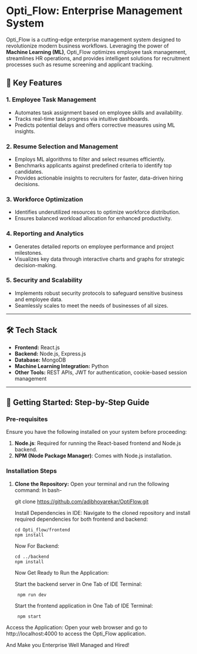 # Opti_Flow: Enterprise Management System

Opti_Flow is a cutting-edge enterprise management system designed to revolutionize modern business workflows. Leveraging the power of **Machine Learning (ML)**, Opti_Flow optimizes employee task management, streamlines HR operations, and provides intelligent solutions for recruitment processes such as resume screening and applicant tracking.

## 🚀 Key Features

### **1. Employee Task Management**
- Automates task assignment based on employee skills and availability.
- Tracks real-time task progress via intuitive dashboards.
- Predicts potential delays and offers corrective measures using ML insights.

### **2. Resume Selection and Management**
- Employs ML algorithms to filter and select resumes efficiently.
- Benchmarks applicants against predefined criteria to identify top candidates.
- Provides actionable insights to recruiters for faster, data-driven hiring decisions.

### **3. Workforce Optimization**
- Identifies underutilized resources to optimize workforce distribution.
- Ensures balanced workload allocation for enhanced productivity.

### **4. Reporting and Analytics**
- Generates detailed reports on employee performance and project milestones.
- Visualizes key data through interactive charts and graphs for strategic decision-making.

### **5. Security and Scalability**
- Implements robust security protocols to safeguard sensitive business and employee data.
- Seamlessly scales to meet the needs of businesses of all sizes.

---

## 🛠️ Tech Stack
- **Frontend:** React.js
- **Backend:** Node.js, Express.js
- **Database:** MongoDB
- **Machine Learning Integration:** Python
- **Other Tools:** REST APIs, JWT for authentication, cookie-based session management

---

## 🔑 Getting Started: Step-by-Step Guide

### **Pre-requisites**
Ensure you have the following installed on your system before proceeding:
1. **Node.js**: Required for running the React-based frontend and Node.js backend.
2. **NPM (Node Package Manager)**: Comes with Node.js installation.

### **Installation Steps**
1. **Clone the Repository:**
   Open your terminal and run the following command:
   In bash-
   
   git clone https://github.com/adibhoyarekar/OptiFlow.git

   Install Dependencies in IDE: Navigate to the cloned repository and install required dependencies for both frontend and backend:
   
       cd Opti_flow/frontend
       npm install
    Now For Backend:

       cd ../backend
       npm install
   

   Now Get Ready to Run the Application:

   Start the backend server in One Tab of IDE Terminal:
   
        npm run dev
    Start the frontend application in One Tab of IDE Terminal:
   
        npm start
   
Access the Application: Open your web browser and go to http://localhost:4000 to access the Opti_Flow application.

  And Make you Enterprise Well Managed and Hired!

